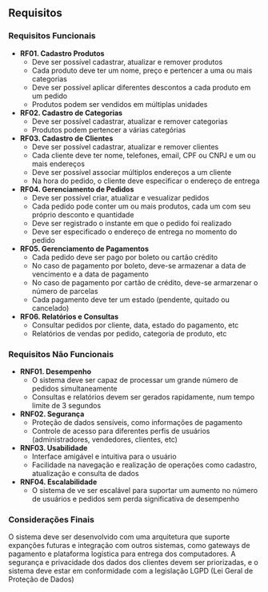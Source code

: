 ## Requisitos

### Requisitos Funcionais

* **RF01. Cadastro Produtos**
  * Deve ser possível cadastrar, atualizar e remover produtos
  * Cada produto deve ter um nome, preço e pertencer a uma ou mais categorias
  * Deve ser possível aplicar diferentes descontos a cada produto em um pedido 
  * Produtos podem ser vendidos em múltiplas unidades
* **RF02. Cadastro de Categorias**
  * Deve ser possível cadastrar, atualizar e remover categorias
  * Produtos podem pertencer a várias categórias
* **RF03. Cadastro de Clientes** 
  * Deve ser possível cadastrar, atualizar e remover clientes 
  * Cada cliente deve ter nome, telefones, email, CPF ou CNPJ e um ou mais endereços 
  * Deve ser possível associar múltiplos endereços a um cliente 
  * Na hora do pedido, o cliente deve especificar o endereço de entrega
* **RF04. Gerenciamento de Pedidos**
  * Deve ser possível criar, atualizar e vesualizar pedidos 
  * Cada pedido pode conter um ou mais produtos, cada um com seu próprio desconto e quantidade 
  * Deve ser registrado o instante em que o pedido foi realizado
  * Deve ser especificado o endereço de entrega no momento do pedido
* **RF05. Gerenciamento de Pagamentos** 
  * Cada pedido deve ser pago por boleto ou cartão crédito 
  * No caso de pagamento por boleto, deve-se armazenar a data de vencimento e a data de pagamento 
  * No caso de pagamento por cartão de crédito, deve-se armarzenar o número de parcelas 
  * Cada pagamento deve ter um estado (pendente, quitado ou cancelado)
* **RF06. Relatórios e Consultas**
  * Consultar pedidos por cliente, data, estado do pagamento, etc
  * Relatórios de vendas por pedido, categoria de produto, etc

### Requisitos Não Funcionais

* **RNF01. Desempenho**
  * O sistema deve ser capaz de processar um grande número de pedidos simultaneamente
  * Consultas e relatórios devem ser gerados rapidamente, num tempo limite de 3 segundos
* **RNF02. Segurança**
  * Proteção de dados sensíveis, como informações de pagamento
  * Controle de acesso para diferentes perfis de usuários (administradores, vendedores, clientes, etc)
* **RNF03. Usabilidade**
  * Interface amigável e intuitiva para o usuário 
  * Facilidade na navegação e realização de operações como cadastro, atualização e consulta de dados
* **RNF04. Escalabilidade** 
  * O sistema de ve ser escalável para suportar um aumento no número de usuários e pedidos sem perda significativa de desempenho

### Considerações Finais 

O sistema deve ser desenvolvido com uma arquitetura que suporte expanções futuras e integração com outros sistemas, como gateways de pagamento e plataforma logística para entrega dos computadores. A segurança e privacidade dos dados dos clientes devem ser priorizadas, e o sistema deve estar em conformidade com a legislação LGPD (Lei Geral de Proteção de Dados)